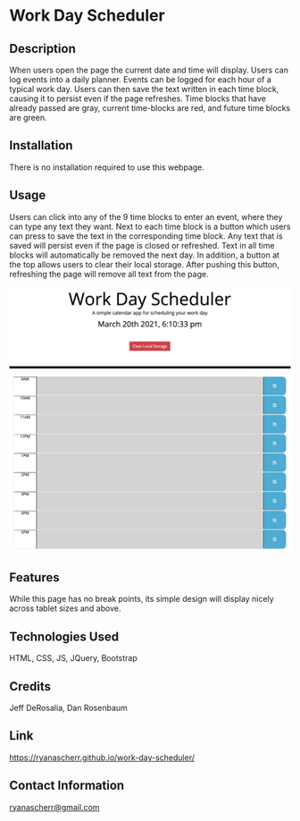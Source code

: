 # Work Day Scheduler

## Description

When users open the page the current date and time will display. Users can log events into a daily planner. Events can be logged for each hour of a typical work day. Users can then save the text written in each time block, causing it to persist even if the page refreshes. Time blocks that have already passed are gray, current time-blocks are red, and future time blocks are green.

## Installation

There is no installation required to use this webpage.

## Usage

Users can click into any of the 9 time blocks to enter an event, where they can type any text they want. Next to each time block is a button which users can press to save the text in the corresponding time block. Any text that is saved will persist even if the page is closed or refreshed. Text in all time blocks will automatically be removed the next day. In addition, a button at the top allows users to clear their local storage. After pushing this button, refreshing the page will remove all text from the page.

![Work Pay Scheduler](assets/img/day-planner-pic.png)

## Features

While this page has no break points, its simple design will display nicely across tablet sizes and above.

## Technologies Used

HTML, CSS, JS, JQuery, Bootstrap

## Credits

Jeff DeRosalia, Dan Rosenbaum

## Link

https://ryanascherr.github.io/work-day-scheduler/

## Contact Information

ryanascherr@gmail.com
